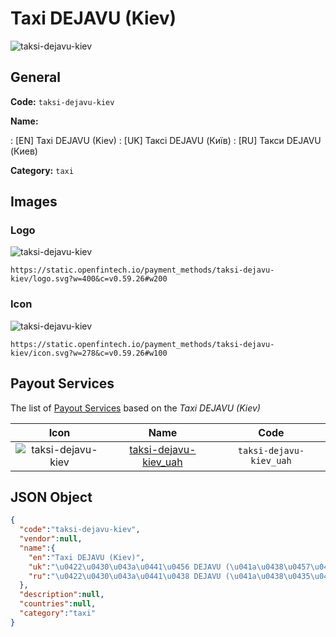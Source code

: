 
# Taxi DEJAVU (Kiev) 
![taksi-dejavu-kiev](https://static.openfintech.io/payment_methods/taksi-dejavu-kiev/logo.svg?w=400&c=v0.59.26#w200)  

## General 
**Code:** `taksi-dejavu-kiev` 
 
**Name:** 
 
:	[EN] Taxi DEJAVU (Kiev) 
:	[UK] Таксі DEJAVU (Київ) 
:	[RU] Такси DEJAVU (Киев) 
 
**Category:** `taxi` 
 

## Images 

### Logo 
![taksi-dejavu-kiev](https://static.openfintech.io/payment_methods/taksi-dejavu-kiev/logo.svg?w=400&c=v0.59.26#w200)  

```
https://static.openfintech.io/payment_methods/taksi-dejavu-kiev/logo.svg?w=400&c=v0.59.26#w200
```  

### Icon 
![taksi-dejavu-kiev](https://static.openfintech.io/payment_methods/taksi-dejavu-kiev/icon.svg?w=278&c=v0.59.26#w100)  

```
https://static.openfintech.io/payment_methods/taksi-dejavu-kiev/icon.svg?w=278&c=v0.59.26#w100
```  

## Payout Services 
 
The list of [Payout Services](/payout-services/) based on the _Taxi DEJAVU (Kiev)_ 

|Icon|Name|Code| 
|:---:|:---:|:---:| 
|![taksi-dejavu-kiev](https://static.openfintech.io/payout_methods/taksi-dejavu-kiev/icon.svg?w=278&c=v0.59.26#w40) |[taksi-dejavu-kiev_uah](/payout-services/taksi-dejavu-kiev_uah/)|`taksi-dejavu-kiev_uah`| 
 

## JSON Object 

```json
{
  "code":"taksi-dejavu-kiev",
  "vendor":null,
  "name":{
    "en":"Taxi DEJAVU (Kiev)",
    "uk":"\u0422\u0430\u043a\u0441\u0456 DEJAVU (\u041a\u0438\u0457\u0432)",
    "ru":"\u0422\u0430\u043a\u0441\u0438 DEJAVU (\u041a\u0438\u0435\u0432)"
  },
  "description":null,
  "countries":null,
  "category":"taxi"
}
```  
